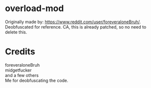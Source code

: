 # overload-mod
Originally made by: https://www.reddit.com/user/foreveraloneBruh/. Deobfuscated for reference. CA, this is already patched, so no need to delete this.

# Credits
foreveraloneBruh
<br/>
midgetfucker
<br/>
and a few others
<br/>
Me for deobfuscating the code.
